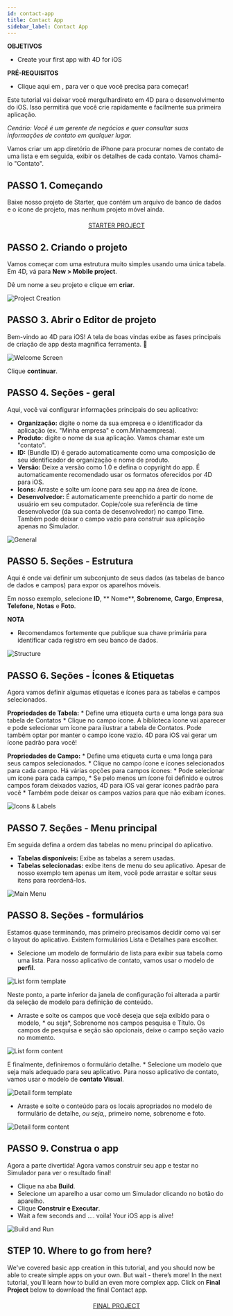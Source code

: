 ```yaml
---
id: contact-app
title: Contact App
sidebar_label: Contact App
---
```

<div class = "objectives"> 

**OBJETIVOS**

* Create your first app with 4D for iOS</div> <div class = "prerequisites"> 

**PRÉ-REQUISITOS**

* Clique aqui em [](prerequisites.html), para ver o que você precisa para começar!</div> 

Este tutorial vai deixar você mergulhardireto em 4D para o desenvolvimento do iOS. Isso permitirá que você crie rapidamente e facilmente sua primeira aplicação.

*Cenário: Você é um gerente de negócios e quer consultar suas informações de contato em qualquer lugar.*

Vamos criar um app diretório de iPhone para procurar nomes de contato de uma lista e em seguida, exibir os detalhes de cada contato. Vamos chamá-lo "Contato".

## PASSO 1. Começando

Baixe nosso projeto de Starter, que contém um arquivo de banco de dados e o ícone de projeto, mas nenhum projeto móvel ainda.

<div style="text-align: center; margin-top: 20px">
  <p>
    

<a class="button"
href="../assets/contact-app/ContactStarter.zip">STARTER PROJECT</a>

  </p>
</div>

## PASSO 2. Criando o projeto

Vamos começar com uma estrutura muito simples usando uma única tabela. Em 4D, vá para **New > Mobile project**.

Dê um nome a seu projeto e clique em **criar**.

![Project Creation](assets/contact-app/Project-creation-4D-for-iOS.png)

## PASSO 3. Abrir o Editor de projeto

Bem-vindo ao 4D para iOS! A tela de boas vindas exibe as fases principais de criação de app desta magnífica ferramenta. 🙂

![Welcome Screen](assets/contact-app/Welcome-Screen-4D-for-iOS.png)

Clique **continuar**.

## PASSO 4. Seções - geral

Aqui, você vai configurar informações principais do seu aplicativo:

* **Organização:** digite o nome da sua empresa e o identificador da aplicação (ex. "Minha empresa" e com.Minhaempresa).
* **Produto:** digite o nome da sua aplicação. Vamos chamar este um "contato".
* **ID:** (Bundle ID) é gerado automaticamente como uma composição de seu identificador de organização e nome de produto.
* **Versão:** Deixe a versão como 1.0 e defina o copyright do app. É automaticamente recomendado usar os formatos oferecidos por 4D para iOS.
* **Icons:** Arraste e solte um ícone para seu app na área de ícone.
* **Desenvolvedor:** É automaticamente preenchido a partir do nome de usuário em seu computador. Copie/cole sua referência de time desenvolvedor (da sua conta de desenvolvedor) no campo Time. Também pode deixar o campo vazio para construir sua aplicação apenas no Simulador.

![General](assets/contact-app/Contact-app-general-section-4D-for-iOS.png)

## PASSO 5. Seções - Estrutura

Aqui é onde vai definir um subconjunto de seus dados (as tabelas de banco de dados e campos) para expor os aparelhos móveis.

Em nosso exemplo, selecione **ID**, ** Nome**, **Sobrenome**, **Cargo**, **Empresa**, **Telefone**, **Notas** e **Foto**.<div class = "tips"> 

**NOTA**

* Recomendamos fortemente que publique sua chave primária para identificar cada registro em seu banco de dados.</div> 

![Structure](assets/contact-app/Contact-app-structure-section-4D-for-iOS.png)

## PASSO 6. Seções - Ícones & Etiquetas

Agora vamos definir algumas etiquetas e ícones para as tabelas e campos selecionados.

**Propriedades de Tabela:** * Define uma etiqueta curta e uma longa para sua tabela de Contatos * Clique no campo ícone. A biblioteca ícone vai aparecer e pode selecionar um ícone para ilustrar a tabela de Contatos. Pode também optar por manter o campo ícone vazio. 4D para iOS vai gerar um ícone padrão para você!

**Propriedades de Campo:** * Define uma etiqueta curta e uma longa para seus campos selecionados. * Clique no campo ícone e ícones selecionados para cada campo. Há várias opções para campos ícones: * Pode selecionar um ícone para cada campo, * Se pelo menos um ícone foi definido e outros campos foram deixados vazios, 4D para iOS vai gerar ícones padrão para você * Também pode deixar os campos vazios para que não exibam ícones.

![Icons & Labels](assets/contact-app/Contact-app-icons-labels-section-4D-for-iOS.png)

## PASSO 7. Seções - Menu principal

Em seguida defina a ordem das tabelas no menu principal do aplicativo.

* **Tabelas disponíveis:** Exibe as tabelas a serem usadas.
* **Tabelas selecionadas:** exibe itens de menu do seu aplicativo. Apesar de nosso exemplo tem apenas um item, você pode arrastar e soltar seus itens para reordená-los.

![Main Menu](assets/contact-app/Contact-app-main-menu-section-4D-for-iOS.png)

## PASSO 8. Seções - formulários

Estamos quase terminando, mas primeiro precisamos decidir como vai ser o layout do aplicativo. Existem formulários Lista e Detalhes para escolher.

* Selecione um modelo de formulário de lista para exibir sua tabela como uma lista. Para nosso aplicativo de contato, vamos usar o modelo de **perfil**.

![List form template](assets/contact-app/ListformTemplate-form-section-4D-for-iOS.png)

Neste ponto, a parte inferior da janela de configuração foi alterada a partir da seleção de modelo para definição de conteúdo.

* Arraste e solte os campos que você deseja que seja exibido para o modelo, * ou seja*, Sobrenome nos campos pesquisa e Título. Os campos de pesquisa e seção são opcionais, deixe o campo seção vazio no momento.

![List form content](assets/contact-app/ListformContent-form-section-4D-for-iOS.png)

E finalmente, definiremos o formulário detalhe. * Selecione um modelo que seja mais adequado para seu aplicativo. Para nosso aplicativo de contato, vamos usar o modelo de **contato Visual**.

![Detail form template](assets/contact-app/DetailformTemplate-form-section-4D-for-iOS.png)

* Arraste e solte o conteúdo para os locais apropriados no modelo de formulário de detalhe, *ou seja,*, primeiro nome, sobrenome e foto.

![Detail form content](assets/contact-app/DetailformContent-form-section-4D-for-iOS.png)

## PASSO 9. Construa o app

Agora a parte divertida! Agora vamos construir seu app e testar no Simulador para ver o resultado final!

* Clique na aba **Build**.
* Selecione um aparelho a usar como um Simulador clicando no botão do aparelho.
* Clique **Construir e Executar**.
* Wait a few seconds and …. voila! Your iOS app is alive!

![Build and Run](assets/contact-app/Build-the-app-simulator.png)

## STEP 10. Where to go from here?

We've covered basic app creation in this tutorial, and you should now be able to create simple apps on your own. But wait - there’s more! In the next tutorial, you’ll learn how to build an even more complex app. Click on **Final Project** below to download the final Contact app.

<div style="text-align: center; margin-top: 20px">
  <p>
    

<a class="button"
href="../assets/contact-app/ContactFinal.zip">FINAL PROJECT</a>

  </p>
</div>